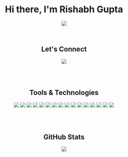 <h1 align='center'> Hi there, I'm Rishabh Gupta </h1>
<!-- ![Visitor Count]() -->
<p align='center'>
  <img src="https://img.shields.io/badge/dynamic/json?color=054C8A&labelColor=033057&label=Profile%20Views&prefix=%20&query=value&suffix=%20&url=https%3A%2F%2Fapi.countapi.xyz%2Fhit%2FRishabhGupta34%2Fecfc869b-0c97-4e43-ba47-f9d06ca0c182&style=for-the-badge&logo=github">
</p>
<br>

<h2 align='center'> Let's Connect </h1>
<p align='center'> 
  <a href="https://www.linkedin.com/in/rishabhgupta34/"><img src="https://img.shields.io/badge/LinkedIn-0077B5?style=for-the-badge&logo=linkedin&logoColor=white"></a>
</p>

<br>
<br>

<h2 align='center'> Tools & Technologies </h1>
<p align='center'> 
  <img src="https://img.shields.io/badge/Go-00ADD8?style=for-the-badge&logo=go&logoColor=white">
  <img src="https://img.shields.io/badge/Python-14354C?style=for-the-badge&logo=python&logoColor=white">
  <img src="https://img.shields.io/badge/C%2B%2B-00599C?style=for-the-badge&logo=c%2B%2B&logoColor=white">
  <img src="https://img.shields.io/badge/MySQL-00000F?style=for-the-badge&logo=mysql&logoColor=white">
  <img src="https://img.shields.io/badge/Microsoft_Azure-0089D6?style=for-the-badge&logo=microsoft-azure&logoColor=white">
  <img src="https://img.shields.io/badge/docker-%230db7ed.svg?style=for-the-badge&logo=docker&logoColor=white">
  <img src="https://img.shields.io/badge/terraform-%235835CC.svg?style=for-the-badge&logo=terraform&logoColor=white">
  <img src="https://img.shields.io/badge/vagrant-%231563FF.svg?style=for-the-badge&logo=vagrant&logoColor=white">
  <img src="https://img.shields.io/badge/git-%23F05033.svg?style=for-the-badge&logo=git&logoColor=white">
  <img src="https://img.shields.io/badge/jenkins-%232C5263.svg?style=for-the-badge&logo=jenkins&logoColor=white">
  <img src="https://img.shields.io/badge/Linux-FCC624?style=for-the-badge&logo=linux&logoColor=black">
  <img src="https://img.shields.io/badge/HTML-239120?style=for-the-badge&logo=html5&logoColor=white">
  <img src="https://img.shields.io/badge/CSS-239120?&style=for-the-badge&logo=css3&logoColor=white">
  <img src="https://img.shields.io/badge/Flask-000000?style=for-the-badge&logo=flask&logoColor=white">
  <img src="https://img.shields.io/badge/jupyter-%23FA0F00.svg?style=for-the-badge&logo=jupyter&logoColor=white">
  <img src="https://img.shields.io/badge/-selenium-%43B02A?style=for-the-badge&logo=selenium&logoColor=white">
</p>

<br>
<br>

<h2 align='center'> GitHub Stats </h1>
<p align='center'> 
<img src="https://github-readme-stats.vercel.app/api?username=rishabhgupta34&include_all_commits=true&show_icons=true&theme=radical">
</p>

<!-- [![Top Langs](https://github-readme-stats.vercel.app/api/top-langs/?username=rishabhgupta34&layout=compact)](https://github.com/rishabhgupta34/github-readme-stats)
 -->
